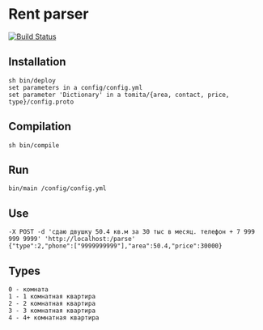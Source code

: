 # Rent parser

[![Build Status](https://travis-ci.org/mrsuh/rent-parser.svg?branch=master)](https://travis-ci.org/mrsuh/rent-parser)

## Installation
```
sh bin/deploy
set parameters in a config/config.yml
set parameter 'Dictionary' in a tomita/{area, contact, price, type}/config.proto
```

## Compilation
```
sh bin/compile
```

## Run
```
bin/main /config/config.yml
```

## Use
```
-X POST -d 'сдаю двушку 50.4 кв.м за 30 тыс в месяц. телефон + 7 999 999 9999' 'http://localhost:/parse'
{"type":2,"phone":["9999999999"],"area":50.4,"price":30000}
```

## Types
```
0 - комната
1 - 1 комнатная квартира
2 - 2 комнатная квартира
3 - 3 комнатная квартира
4 - 4+ комнатная квартира
```